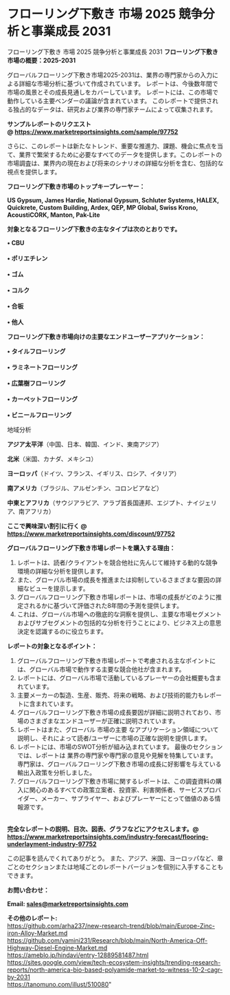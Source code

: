 # フローリング下敷き 市場 2025 競争分析と事業成長 2031
フローリング下敷き 市場 2025 競争分析と事業成長 2031
<strong><b>フローリング下敷き市場の概要：2025-2031</b></strong>

グローバルフローリング下敷き市場2025-2031は、業界の専門家からの入力による詳細な市場分析に基づいて作成されています。 レポートは、今後数年間で市場の風景とその成長見通しをカバーしています。 レポートには、この市場で動作している主要ベンダーの議論が含まれています。 このレポートで提供される独占的なデータは、研究および業界の専門家チームによって収集されます。

<strong>サンプルレポートのリクエスト @ <a href=https://www.marketreportsinsights.com/sample/97752>https://www.marketreportsinsights.com/sample/97752</a></strong>

さらに、このレポートは新たなトレンド、重要な推進力、課題、機会に焦点を当て、業界で繁栄するために必要なすべてのデータを提供します。このレポートの市場調査は、業界内の現在および将来のシナリオの詳細な分析を含む、包括的な視点を提供します。

<strong>フローリング下敷き市場のトップキープレーヤー：</strong>

<strong>US Gypsum, James Hardie, National Gypsum, Schluter Systems, HALEX, Quickrete, Custom Building, Ardex, QEP, MP Global, Swiss Krono, AcoustiCORK, Manton, Pak-Lite</strong>

<strong><b>対象となるフローリング下敷きの主なタイプは次のとおりです。</b></strong>

<strong>• CBU<br><br>• ポリエチレン<br><br>• ゴム<br><br>• コルク<br><br>• 合板<br><br>• 他人</strong>

<strong><b>フローリング下敷き市場向けの主要なエンドユーザーアプリケーション：</b></strong>

<strong>• タイルフローリング<br><br>• ラミネートフローリング<br><br>• 広葉樹フローリング<br><br>• カーペットフローリング<br><br>• ビニールフローリング</strong>

 地域分析

<strong><b>アジア太平洋</b></strong>（中国、日本、韓国、インド、東南アジア）

<strong><b>北米</b></strong>（米国、カナダ、メキシコ）

<strong><b>ヨーロッパ</b></strong>（ドイツ、フランス、イギリス、ロシア、イタリア）

<strong><b>南アメリカ</b></strong>（ブラジル、アルゼンチン、コロンビアなど）

<strong><b>中東とアフリカ</b></strong>（サウジアラビア、アラブ首長国連邦、エジプト、ナイジェリア、南アフリカ）

<strong>ここで興味深い割引に行く @ <a href=https://www.marketreportsinsights.com/discount/97752>https://www.marketreportsinsights.com/discount/97752</a></strong>

<strong><b>グローバルフローリング下敷き市場レポートを購入する理由：</b></strong>
<ol>
  <li>レポートは、読者/クライアントを競合他社に先んじて維持する動的な競争環境の詳細な分析を提供します。</li>
  <li>また、グローバル市場の成長を推進または抑制しているさまざまな要因の詳細なビューを提示します。</li>
  <li>グローバルフローリング下敷き市場レポートは、市場の成長がどのように推定されるかに基づいて評価された8年間の予測を提供します。</li>
  <li>これは、グローバル市場への徹底的な洞察を提供し、主要な市場セグメントおよびサブセグメントの包括的な分析を行うことにより、ビジネス上の意思決定を認識するのに役立ちます。</li>
</ol>
<strong><b>レポートの対象となるポイント：</b></strong>
<ol>
  <li>グローバルフローリング下敷き市場レポートで考慮される主なポイントには、グローバル市場で動作する主要な競合他社が含まれます。</li>
  <li>レポートには、グローバル市場で活動しているプレーヤーの会社概要も含まれています。</li>
  <li>主要メーカーの製造、生産、販売、将来の戦略、および技術的能力もレポートに含まれています。</li>
  <li>グローバルフローリング下敷き市場の成長要因が詳細に説明されており、市場のさまざまなエンドユーザーが正確に説明されています。</li>
  <li>レポートはまた、グローバル 市場の主要 なアプリケーション領域について説明し、それによって読者/ユーザーに市場の正確な説明を提供します。</li>
  <li>レポートには、市場のSWOT分析が組み込まれています。 最後のセクションでは、レポートは 業界の専門家や専門家の意見や見解を特集しています。 専門家は、グローバルフローリング下敷き市場の成長に好影響を与えている輸出入政策を分析しました。</li>
  <li>グローバルフローリング下敷き市場に関するレポートは、この調査資料の購入に関心のあるすべての政策立案者、投資家、利害関係者、サービスプロバイダー、メーカー、サプライヤー、およびプレーヤーにとって価値のある情報源です。</li>
</ol><br>
<strong>完全なレポートの説明、目次、図表、グラフなどにアクセスします。@ <a href=https://www.marketreportsinsights.com/industry-forecast/flooring-underlayment-industry-97752>https://www.marketreportsinsights.com/industry-forecast/flooring-underlayment-industry-97752</a></strong>

この記事を読んでくれてありがとう。 また、アジア、米国、ヨーロッパなど、章ごとのセクションまたは地域ごとのレポートバージョンを個別に入手することもできます。

<strong><b>お問い合わせ：</b></strong>

<strong>Email: </strong><a href=mailto:sales@marketreportsinsights.com><strong>sales@marketreportsinsights.com</strong></a>

<strong>その他のレポート:</strong>
<br>
<a href=https://github.com/arha237/new-research-trend/blob/main/Europe-Zinc-iron-Alloy-Market.md>https://github.com/arha237/new-research-trend/blob/main/Europe-Zinc-iron-Alloy-Market.md</a>
<br>
<a href=https://github.com/yamini231/Research/blob/main/North-America-Off-Highway-Diesel-Engine-Market.md>https://github.com/yamini231/Research/blob/main/North-America-Off-Highway-Diesel-Engine-Market.md</a>
<br>
<a href=https://ameblo.jp/hindavi/entry-12889581487.html>https://ameblo.jp/hindavi/entry-12889581487.html</a>
<br>
<a href=https://sites.google.com/view/tech-ecosystem-insights/trending-research-reports/north-america-bio-based-polyamide-market-to-witness-10-2-cagr-by-2031>https://sites.google.com/view/tech-ecosystem-insights/trending-research-reports/north-america-bio-based-polyamide-market-to-witness-10-2-cagr-by-2031</a>
<br>
<a href=https://tanomuno.com/illust/510080>https://tanomuno.com/illust/510080</a>"
